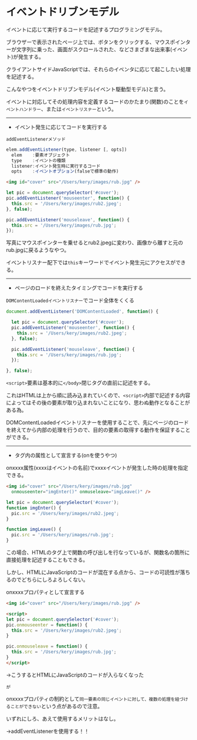 # イベントドリブンモデル

イベントに応じて実行するコードを記述するプログラミングモデル。

ブラウザーで表示されたページ上では、ボタンをクリックする、マウスポインターが文字列に乗った、画面がスクロールされた、などさまざまな出来事(イベント)が発生する。

クライアントサイドJavaScriptでは、それらのイベンタに応じて起こしたい処理を記述する。

こんなやつをイベントドリブンモデル(イベント駆動型モデル)と言う。

イベントに対応してその処理内容を定義するコードのかたまり(関数)のことを`イベントハンドラー`、または`イベントリスナー`という。

---

- イベント発生に応じてコードを実行する

`addEventListenerメソッド`
```JavaScript
elem.addEventListener(type, listener [, opts])
  elem    :要素オブジェクト
  type    :イベントの種類
  listener:イベント発生時に実行するコード
  opts    :イベントオプション(falseで標準の動作)
```
```HTML
<img id="cover" src="/Users/kery/images/rub.jpg" />
```
```JavaScript
let pic = document.querySelector('#cover');
pic.addEventListener('mouseenter', function() {
  this.src = '/Users/kery/images/rub2.jpeg';
}, false);

pic.addEventListener('mouseleave', function() {
  this.src = '/Users/kery/images/rub.jpg';
});
```
写真にマウスポインターを乗せるとrub2.jpegに変わり、画像から離すと元のrub.jpgに戻るようなやつ。

イベントリスナー配下では`this`キーワードでイベント発生元にアクセスができる。

---

- ページのロードを終えたタイミングでコードを実行する

`DOMContentLoadedイベントリスナー`でコード全体をくくる

```JavaScript
document.addEventListener('DOMContentLoaded', function() {

  let pic = document.querySelector('#cover');
  pic.addEventListener('mouseenter', function() {
    this.src = '/Users/kery/images/rub2.jpeg';
  }, false);

  pic.addEventListener('mouseleave', function() {
    this.src = '/Users/kery/images/rub.jpg';
  });

}, false);
```
`<script>`要素は基本的に`</body>`閉じタグの直前に記述をする。

これはHTMLは上から順に読み込まれていくので、`<script>`内部で記述する内容によってはその後の要素が取り込まれないことになり、思わぬ動作となることがある為。

DOMContentLoadedイベントリスナーを使用することで、先にページのロードを終えてから内部の処理を行うので、目的の要素の取得する動作を保証することができる。

---

- タグ内の属性として宣言する(onを使うやつ)

onxxxx属性(xxxxはイベントの名前)でxxxxイベントが発生した時の処理を指定できる。

```HTML
<img id="cover" src="/Users/kery/images/rub.jpg"
  onmouseenter="imgEnter()" onmuseleave="imgLeave()" />
```
```JavaScript
let pic = document.querySelector('#cover');
function imgEnter() {
  pic.src = '/Users/kery/images/rub2.jpeg';
}

function imgLeave() {
  pic.src = '/Users/kery/images/rub.jpg';
}
```
この場合、HTMLのタグ上で関数の呼び出しを行なっているが、関数名の箇所に直接処理を記述することもできる。

しかし、HTMLにJavaScriptのコードが混在する点から、コードの可読性が落ちるのでどちらにしろよろしくない。

onxxxxプロパティとして宣言する
```HTML
<img id="cover" src="/Users/kery/images/rub.jpg" />

<script>
let pic = document.querySelector('#cover');
pic.onmouseenter = function() {
  this.src = '/Users/kery/images/rub2.jpeg';
}

pic.onmouseleave = function() {
  this.src = '/Users/kery/images/rub.jpg';
}
</script>
```
→こうするとHTMLにJavaScriptのコードが入らなくなった

`が`

onxxxxプロパティの制約として`同一要素の同じイベントに対して、複数の処理を紐づけることができない`という点があるので注意。

いずれにしろ、あえて使用するメリットはなし。

→addEventListenerを使用する！！